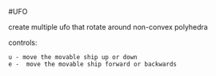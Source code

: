 #UFO

create multiple ufo that rotate around non-convex polyhedra

controls:
```
u - move the movable ship up or down
e -  move the movable ship forward or backwards
```